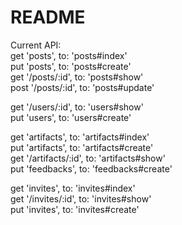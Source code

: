 # README

Current API:<br>
  get 'posts', to: 'posts#index'<br>
  put 'posts', to: 'posts#create'<br>
  get '/posts/:id', to: 'posts#show'<br>
  post '/posts/:id', to: 'posts#update'<br>

  get '/users/:id', to: 'users#show'<br>
  put 'users', to: 'users#create'<br>

  get 'artifacts', to: 'artifacts#index'<br>
  put 'artifacts', to: 'artifacts#create'<br>
  get '/artifacts/:id', to: 'artifacts#show'<br>
  put 'feedbacks', to: 'feedbacks#create'<br>

  get 'invites', to: 'invites#index'<br>
  get '/invites/:id', to: 'invites#show'<br>
  put 'invites', to: 'invites#create'<br>

